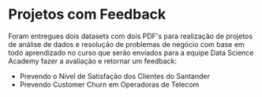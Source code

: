 # Projetos com Feedback

Foram entregues dois datasets com dois PDF's para realização de projetos de análise de dados e resolução de problemas de negócio com base em todo aprendizado no curso que serão enviados para a equipe Data Science Academy fazer a avaliação e retornar um feedback:

<ul>
  <li>Prevendo o Nível de Satisfação dos Clientes do Santander</li>
  <li>Prevendo Customer Churn em Operadoras de Telecom</li>
</ul>